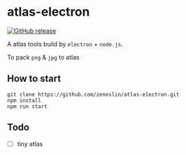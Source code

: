 # atlas-electron

[![GitHub release](https://img.shields.io/badge/release-v0.0.1-blue.svg)](https://github.com/zenoslin/atlas-electron/releases)

A atlas tools build by `electron` + `node.js`.

To pack `png` & `jpg` to atlas

## How to start

``` -shell
git clone https://github.com/zenoslin/atlas-electron.git
npm install
npm run start
```

## Todo

- [ ] tiny atlas
